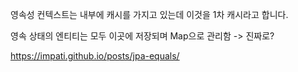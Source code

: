 
영속성 컨텍스트는 내부에 캐시를 가지고 있는데 이것을 1차 캐시라고 합니다. 

영속 상태의 엔티티는 모두 이곳에 저장되며 Map으로 관리함
-> 진짜로?

https://impati.github.io/posts/jpa-equals/
